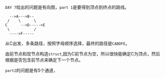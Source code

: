 `DAY 7`给出的问题是有向图，`part 1`是要得到顶点到终点的路线。
```
  -->A--->B--
 /    \      \
C      -->D----->E
 \           /
  ---->F-----
```
从C出发，多条路径，按照字母顺序选择，最终的路径是`CABDFE`。

由前节点和现节点构造`struct`,因为C前节点为空，所以很快能确定C为顶点，然后根据是否包含前节点来确定下一个节点。

`part2`的问题是有5个通道，